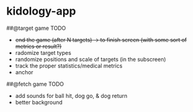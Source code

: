 kidology-app
============
##@target game TODO
* ~~end the game (after N targets) -> to finish screen (with some sort of metrics or result?)~~
* radomize target types
* randomize positions and scale of targets (in the subscreen)
* track the proper statistics/medical metrics
* anchor

##@fetch game TODO
* add sounds for ball hit, dog go, & dog return
* better background
